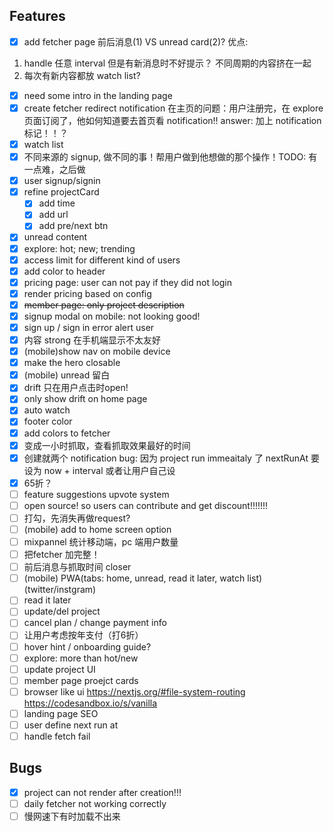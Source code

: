 ## Features

- [x] add fetcher page
前后消息(1) VS unread card(2)?
优点:
1. handle 任意 interval
但是有新消息时不好提示？
不同周期的内容挤在一起
2. 每次有新内容都放 watch list?
- [x] need some intro in the landing page
- [x] create fetcher redirect
notification 在主页的问题：用户注册完，在 explore 页面订阅了，他如何知道要去首页看 notification!!
    answer: 加上 notification 标记！！？
- [x] watch list
- [x] 不同来源的 signup, 做不同的事！帮用户做到他想做的那个操作！TODO: 有一点难，之后做
- [x] user signup/signin
- [x] refine projectCard
  - [x] add time
  - [x] add url
  - [x] add pre/next btn
- [x] unread content
- [x] explore: hot; new; trending
- [x] access limit for different kind of users
- [x] add color to header
- [x] pricing page: user can not pay if they did not login
- [x] render pricing based on config
- [x] ~~member page: only project description~~
- [x] signup modal on mobile: not looking good!
- [x] sign up / sign in error alert user
- [x] 内容 strong 在手机端显示不太友好
- [x] (mobile)show nav on mobile device
- [x] make the hero closable
- [x] (mobile) unread 留白
- [x] drift 只在用户点击时open!
- [x] only show drift on home page
- [x] auto watch
- [x] footer color
- [x] add colors to fetcher
- [x] 变成一小时抓取，查看抓取效果最好的时间
- [x] 创建就两个 notification bug: 因为 project run immeaitaly 了 nextRunAt 要设为 now + interval 或者让用户自己设
- [x] 65折？
- [ ] feature suggestions upvote system
- [ ] open source! so users can contribute and get discount!!!!!!!
- [ ] 打勾，先消失再做request? 
- [ ] (mobile) add to home screen option
- [ ] mixpannel 统计移动端，pc 端用户数量
- [ ] 把fetcher 加完整！
- [ ] 前后消息与抓取时间 closer
- [ ] (mobile) PWA(tabs: home, unread, read it later, watch list) (twitter/instgram)
- [ ] read it later
- [ ] update/del project
- [ ] cancel plan / change payment info
- [ ] 让用户考虑按年支付（打6折）
- [ ] hover hint / onboarding guide?
- [ ] explore: more than hot/new
- [ ] update project UI
- [ ] member page proejct cards
- [ ] browser like ui https://nextjs.org/#file-system-routing  https://codesandbox.io/s/vanilla
- [ ] landing page SEO
- [ ] user define next run at
- [ ] handle fetch fail

## Bugs

- [x] project can not render after creation!!!
- [ ] daily fetcher not working correctly
- [ ] 慢网速下有时加载不出来